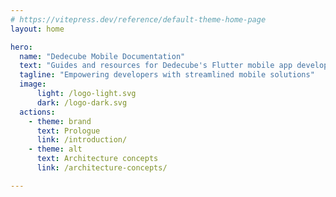 ```yaml
---
# https://vitepress.dev/reference/default-theme-home-page
layout: home

hero:
  name: "Dedecube Mobile Documentation"
  text: "Guides and resources for Dedecube's Flutter mobile app development."
  tagline: "Empowering developers with streamlined mobile solutions"
  image:
      light: /logo-light.svg
      dark: /logo-dark.svg
  actions:
    - theme: brand
      text: Prologue
      link: /introduction/
    - theme: alt
      text: Architecture concepts
      link: /architecture-concepts/

---
```


